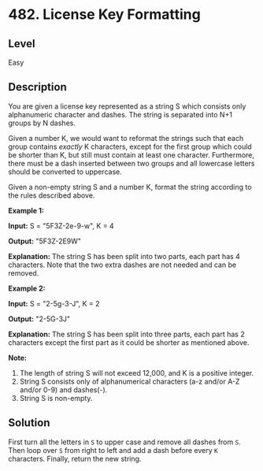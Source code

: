 # 482. License Key Formatting
## Level
Easy

## Description
You are given a license key represented as a string S which consists only alphanumeric character and dashes. The string is separated into N+1 groups by N dashes.

Given a number K, we would want to reformat the strings such that each group contains *exactly* K characters, except for the first group which could be shorter than K, but still must contain at least one character. Furthermore, there must be a dash inserted between two groups and all lowercase letters should be converted to uppercase.

Given a non-empty string S and a number K, format the string according to the rules described above.

**Example 1:**

**Input:** S = "5F3Z-2e-9-w", K = 4

**Output:** "5F3Z-2E9W"

**Explanation:** The string S has been split into two parts, each part has 4 characters. Note that the two extra dashes are not needed and can be removed.

**Example 2:**

**Input:** S = "2-5g-3-J", K = 2

**Output:** "2-5G-3J"

**Explanation:** The string S has been split into three parts, each part has 2 characters except the first part as it could be shorter as mentioned above.

**Note:**
1. The length of string S will not exceed 12,000, and K is a positive integer.
2. String S consists only of alphanumerical characters (a-z and/or A-Z and/or 0-9) and dashes(-).
3. String S is non-empty.

## Solution
First turn all the letters in `S` to upper case and remove all dashes from `S`. Then loop over `S` from right to left and add a dash before every `K` characters. Finally, return the new string.
